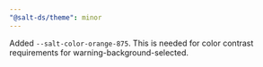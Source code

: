 ```yaml
---
"@salt-ds/theme": minor
---
```


Added `--salt-color-orange-875`. This is needed for color contrast requirements for warning-background-selected.
